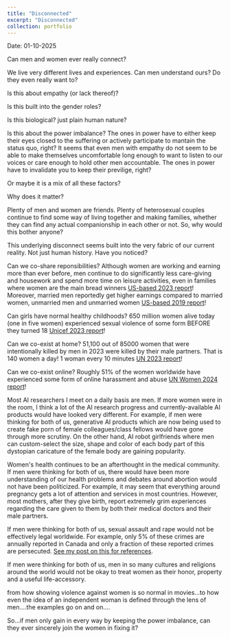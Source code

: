 ```yaml
---
title: "Disconnected"
excerpt: "Disconnected"
collection: portfolio
---
```


Date: 01-10-2025

Can men and women ever really connect?

We live very different lives and experiences. Can men understand ours? Do they even really want to?

Is this about empathy (or lack thereof)? 

Is this built into the gender roles? 

Is this biological? just plain human nature?

Is this about the power imbalance? The ones in power have to either keep their eyes closed to the suffering or actively participate to mantain the status quo, right? It seems that even men with empathy do not seem to be able to make themselves uncomfortable long enough to want to listen to our voices or care enough to hold other men accountable. The ones in power have to invalidate you to keep their previlige, right?

Or maybe it is a mix of all these factors? 





Why does it matter? 




Plenty of men and women are friends. Plenty of heterosexual couples continue to find some way of living together and making families, whether they can find any actual companionship in each other or not. So, why would this bother anyone?



This underlying disconnect seems built into the very fabric of our current reality. Not just human history. Have you noticed?





Can we co-share reponsibilities? Although women are working and earning more than ever before, men continue to do significantly less care-giving and housework and spend more time on leisure activities, even in families where women are the main bread winners [US-based 2023 report](https://www.pewresearch.org/social-trends/2023/04/13/in-a-growing-share-of-u-s-marriages-husbands-and-wives-earn-about-the-same/)! Moreover, married men reportedly get higher earnings compared to married women, unmarried men and unmarried women [US-based 2019 report](https://www.stlouisfed.org/publications/regional-economist/second-quarter-2019/earnings-gap-marital-status-race-gender)!
  

Can girls have normal healthy childhoods? 650 million women alive today (one in five women) experienced sexual violence of some form BEFORE they turned 18 [Unicef 2023 report](https://www.reuters.com/world/one-eight-girls-women-raped-or-sexually-assaulted-before-age-18-unicef-says-2024-10-10/)!

Can we co-exist at home? 51,100 out of 85000 women that were intentionally killed by men in 2023 were killed by their male partners. That is 140 women a day! 1 woman every 10 minutes [UN 2023 report](https://www.unwomen.org/en/digital-library/publications/2024/11/femicides-in-2023-global-estimates-of-intimate-partner-family-member-femicides)! 

Can we co-exist online? Roughly 51% of the women worldwide have experienced some form of online harassment and abuse [UN Women 2024 report](https://knowledge.unwomen.org/en/articles/facts-and-figures/facts-and-figures-ending-violence-against-women)!



Most AI researchers I meet on a daily basis are men. If more women were in the room, I think a lot of the AI research progress and currently-available AI products would have looked very different. For example, if men were thinking for both of us, generative AI products which are now being used to create fake porn of female colleagues/class fellows would have gone through more scrutiny. On the other hand, AI robot girlfriends where men can custom-select the size, shape and color of each body part of this dystopian caricature of the female body are gaining popularity. 



Women's health continues to be an afterthought in the medical community. If men were thinking for both of us, there would have been more understanding of our health problems and debates around abortion would not have been politicized. For example, it may seem that everything around pregnancy gets a lot of attention and services in most countries. However, most mothers, after they give birth, report extremely grim experiences regarding the care given to them by both their medical doctors and their male partners.   



If men were thinking for both of us, sexual assault and rape would not be effectively legal worldwide. For example, only 5% of these crimes are annually reported in Canada and only a fraction of these reported crimes are persecuted. [See my post on this for references](https://aroosaijaz.github.io/portfolio/sma1/). 


If men were thinking for both of us, men in so many cultures and religions around the world would not be okay to treat women as their honor, property and a useful life-accessory. 


from how showing violence against women is so normal in movies...to how even the idea of an independent woman is defined through the lens of men....the examples go on and on.... 


So...if men only gain in every way by keeping the power imbalance, can they ever sincerely join the women in fixing it?
